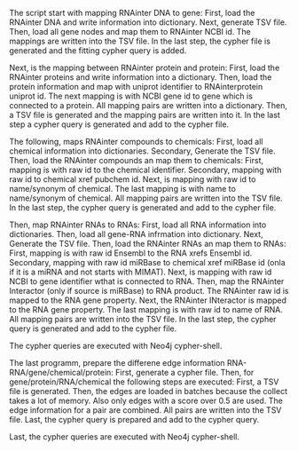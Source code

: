 The script start with mapping RNAinter DNA to gene:
    First, load the RNAinter DNA and write information into dictionary.
    Next, generate TSV file.
    Then, load all gene nodes and map them to RNAinter NCBI id. The mappings are written into the TSV file.
    In the last step, the cypher file is generated and the fitting cypher query is added.

Next, is the mapping between RNAinter protein and protein:
    First, load the RNAinter proteins and write information into a dictionary.
    Then, load the protein information and map with uniprot identifier to RNAinterprotein uniprot id.
    The next mapping is with NCBI gene id to gene which is connected to a protein.
    All mapping pairs are written into a dictionary.
    Then, a TSV file is generated and the mapping pairs are written into it.
    In the last step a cypher query is generated and add to the cypher file.

The following, maps RNAinter compounds to chemicals:
    First, load all chemical information into dictionaries.
    Secondary, Generate the TSV file.
    Then, load the RNAinter compounds an map them to chemicals:
        First, mapping is with raw id to the chemical identifier.
        Secondary, mapping with raw id to chemical xref pubchem id.
        Next, is mapping with raw id to name/synonym of chemical.
        The last mapping is with name to name/synonym of chemical.
    All mapping pairs are written into the TSV file.
    In the last step, the cypher query is generated and add to the cypher file.


Then, map RNAinter RNAs to RNAs:
    First, load all RNA information into dictionaries.
    Then, load all gene-RNA infrmation into dictionary.
    Next, Generate the TSV file.
    Then, load the RNAinter RNAs an map them to RNAs:
        First, mapping is with raw id Ensembl to the RNA xrefs Ensembl id.
        Secondary, mapping with raw id miRBase to chemical xref miRBase id (onla if it is a miRNA and not starts with MIMAT).
        Next, is mapping with raw id NCBI to gene identifier wthat is connected to RNA.
        Then, map the RNAinter Interactor (only if source is miRBase) to RNA product.
        The RNAinter raw id is mapped to the RNA gene property.
        Next, the RNAinter INteractor is mapped to the RNA gene property.
        The last mapping is with raw id to name of RNA.
    All mapping pairs are written into the TSV file.
    In the last step, the cypher query is generated and add to the cypher file.

The cypher queries are executed with Neo4j cypher-shell.

The last programm, prepare the differene edge information RNA-RNA/gene/chemical/protein:
    First, generate a cypher file.
    Then, for gene/protein/RNA/chemical the following steps are executed:
        First, a TSV file is generated.
        Then, the edges are loaded in batches because the collect takes a lot of memory. Also only edges with a score over 0.5 are used. The edge information for a pair are combined.
        All pairs are written into the TSV file.
        Last, the cypher query is prepared and add to the cypher query.

Last, the cypher queries are executed with Neo4j cypher-shell.


